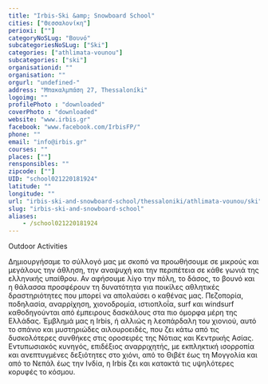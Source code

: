 ```yaml
---
title: "Irbis-Ski &amp; Snowboard School"
cities: ["Θεσσαλονίκη"]
perioxi: [""]
categoryNoSLug: "Βουνό"
subcategoriesNoSLug: ["Ski"]
categories: ["athlimata-vounou"]
subcategories: ["ski"]
organisationid: ""
organisation: ""
orgurl: "undefined-"
address: "Μπακαλμπάση 27, Thessaloníki"
logoimg: ""
profilePhoto : "downloaded"
coverPhoto : "downloaded"
website: "www.irbis.gr"
facebook: "www.facebook.com/IrbisFP/"
phone: ""
email: "info@irbis.gr"
courses: ""
places: [""]
rensponsibles: ""
zipcode: [""]
UID: "school021220181924"
latitude: ""
longitude: ""
url: "irbis-ski-and-snowboard-school/thessaloniki/athlimata-vounou/ski"
slug: "irbis-ski-and-snowboard-school"
aliases:
    - /school021220181924
---
```



Outdoor Activities

Δημιουργήσαμε το σύλλογό μας με σκοπό να προωθήσουμε σε μικρούς και μεγάλους την άθληση, την αναψυχή και την περιπέτεια σε κάθε γωνιά της ελληνικής υπαίθρου. Αν αφήσουμε λίγο την πόλη, το δάσος, το βουνό και η θάλασσα προσφέρουν τη δυνατότητα για ποικίλες αθλητικές δραστηριότητες που μπορεί να απολαύσει ο καθένας μας. Πεζοπορία, ποδηλασία, αναρρίχηση, χιονοδρομία, ιστιοπλοΐα, surf και windsurf καθοδηγούνται από έμπειρους δασκάλους στα πιο όμορφα μέρη της Ελλάδας. Έμβλημά μας η Irbis, ή αλλιώς η λεοπάρδαλη του χιονιού, αυτό το σπάνιο και μυστηριώδες αιλουροειδές, που ζει κάτω από τις δυσκολότερες συνθήκες στις οροσειρές της Νότιας και Κεντρικής Ασίας. Εντυπωσιακός κυνηγός, επιδέξιος αναρριχητής, με εκπληκτική ισορροπία και ανεπτυγμένες δεξιότητες στο χιόνι, από το Θιβέτ έως τη Μογγολία και από το Νεπάλ έως την Ινδία, η Irbis ζει και κατακτά τις υψηλότερες κορυφές το κόσμου.